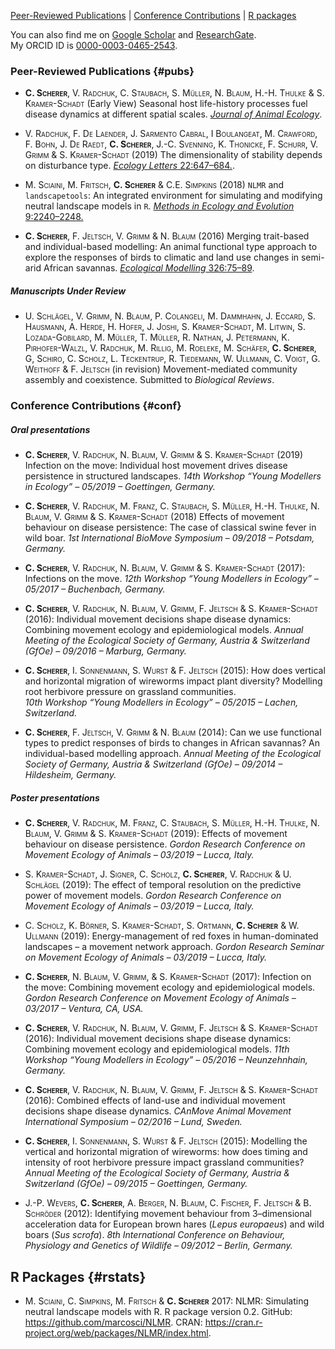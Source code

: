 [Peer-Reviewed Publications](#pubs)  |  [Conference Contributions](#conf)  |  [R packages](#rstats)

You can also find me on [Google Scholar](https://scholar.google.com/citations?user=6o61j_IAAAAJ&hl=en&oi=sra) and [ResearchGate](https://www.researchgate.net/profile/Cedric_Scherer/contributions).  
My ORCID ID is [0000-0003-0465-2543](https://orcid.org/0000-0003-0465-2543).

### Peer-Reviewed Publications {#pubs}

- <span style="font-variant:small-caps;">**C. Scherer**, V. Radchuk, C. Staubach, S. Müller, N. Blaum, H.-H. Thulke & S. Kramer-Schadt</span> (Early View) Seasonal host life-history processes fuel disease dynamics at different spatial scales.
[*Journal of Animal Ecology*](https://doi.org/10.1111/1365-2656.13070).

- <span style="font-variant:small-caps;">V. Radchuk, F. De Laender, J. Sarmento Cabral, I Boulangeat, M. Crawford, F. Bohn, J. De Raedt, **C. Scherer**, J.-C. Svenning, K. Thonicke, F. Schurr, V. Grimm & S. Kramer-Schadt (2019)</span> The dimensionality of stability depends on disturbance type.
[*Ecology Letters* 22:647–684.](https://doi.org/10.1111/ele.13226).

- <span style="font-variant:small-caps;">M. Sciaini, M. Fritsch, **C. Scherer** & C.E. Simpkins (2018)</span> `NLMR` and `landscapetools`: An integrated environment for simulating and modifying neutral landscape models in `R`.
[*Methods in Ecology and Evolution* 9:2240–2248.](https://doi.org/10.1111/2041-210X.13076)

- <span style="font-variant:small-caps;">**C. Scherer**, F. Jeltsch, V. Grimm & N. Blaum (2016)</span> Merging trait-based and individual-based modelling: An animal functional type approach to explore the responses of birds to climatic and land use changes in semi-arid African savannas.
[*Ecological Modelling* 326:75–89](https://doi.org/10.1016/j.ecolmodel.2015.07.005).

##### Manuscripts Under Review
- <span style="font-variant:small-caps;">U. Schlägel, V. Grimm, N. Blaum, P. Colangeli, M. Dammhahn, J. Eccard, S. Hausmann, A. Herde, H. Hofer, J. Joshi, S. Kramer-Schadt, M. Litwin, S. Lozada-Gobilard, M. Müller, T. Müller, R. Nathan, J. Petermann, K. Pirhofer-Walzl, V. Radchuk, M. Rillig, M. Roeleke, M. Schäfer, **C. Scherer**, G, Schiro, C. Scholz, L. Teckentrup, R. Tiedemann, W. Ullmann, C. Voigt, G. Weithoff & F. Jeltsch</span> (in revision) Movement-mediated community assembly and coexistence. Submitted to *Biological Reviews*.


### Conference Contributions {#conf}

##### Oral presentations
- <span style="font-variant:small-caps;">**C. Scherer**, V. Radchuk, N. Blaum, V. Grimm & S. Kramer-Schadt (2019)</span> Infection on the move: Individual host movement drives disease persistence in structured landscapes.
*14th Workshop “Young Modellers in Ecology” – 05/2019 – Goettingen, Germany.*  

- <span style="font-variant:small-caps;">**C. Scherer**, V. Radchuk, M. Franz, C. Staubach, S. Müller, H.-H. Thulke, N. Blaum, V. Grimm & S. Kramer-Schadt (2018)</span> Effects of movement behaviour on disease persistence: The case of classical swine fever in wild boar.
*1st International BioMove Symposium – 09/2018 – Potsdam, Germany.*

- <span style="font-variant:small-caps;">**C. Scherer**, V. Radchuk, N. Blaum, V. Grimm & S. Kramer-Schadt  (2017)</span>: Infections on the move.
*12th Workshop “Young Modellers in Ecology” – 05/2017 – Buchenbach, Germany.*  

- <span style="font-variant:small-caps;">**C. Scherer**, V. Radchuk, N. Blaum, V. Grimm, F. Jeltsch & S. Kramer-Schadt (2016)</span>: Individual movement decisions shape disease dynamics: Combining movement ecology and epidemiological models.
*Annual Meeting of the Ecological Society of Germany, Austria & Switzerland (GfOe) – 09/2016 – Marburg, Germany.*  

- <span style="font-variant:small-caps;">**C. Scherer**, I. Sonnenmann, S. Wurst & F. Jeltsch (2015)</span>: How does vertical and horizontal migration of wireworms impact plant diversity? Modelling root herbivore pressure on grassland communities.  
*10th Workshop “Young Modellers in Ecology” – 05/2015 – Lachen, Switzerland.*  

- <span style="font-variant:small-caps;">**C. Scherer**, F. Jeltsch, V. Grimm & N. Blaum (2014)</span>: Can we use functional types to predict responses of birds to changes in African savannas? An individual-based modelling approach.
*Annual Meeting of the Ecological Society of Germany, Austria & Switzerland (GfOe) – 09/2014 – Hildesheim, Germany.*

##### Poster presentations
- <span style="font-variant:small-caps;">**C. Scherer**, V. Radchuk, M. Franz, C. Staubach, S. Müller, H.-H. Thulke, N. Blaum, V. Grimm & S. Kramer-Schadt (2019)</span>: Effects of movement behaviour on disease persistence.
*Gordon Research Conference on Movement Ecology of Animals – 03/2019 – Lucca, Italy.*  

- <span style="font-variant:small-caps;">S. Kramer-Schadt, J. Signer, C. Scholz, **C. Scherer**, V. Radchuk & U. Schlägel (2019)</span>: The effect of temporal resolution on the predictive power of movement models.
*Gordon Research Conference on Movement Ecology of Animals – 03/2019 – Lucca, Italy.*  

- <span style="font-variant:small-caps;">C. Scholz, K. Börner, S. Kramer-Schadt, S. Ortmann, **C. Scherer** & W. Ullmann (2019)</span>: Energy-management of red foxes in human-dominated landscapes – a movement network approach.
*Gordon Research Seminar on Movement Ecology of Animals – 03/2019 – Lucca, Italy.*  

- <span style="font-variant:small-caps;">**C. Scherer**, N. Blaum, V. Grimm, & S. Kramer-Schadt (2017)</span>: Infection on the move: Combining movement ecology and epidemiological models.
*Gordon Research Conference on Movement Ecology of Animals – 03/2017 – Ventura, CA, USA.*  

- <span style="font-variant:small-caps;">**C. Scherer**, V. Radchuk, N. Blaum, V. Grimm, F. Jeltsch & S. Kramer-Schadt (2016)</span>: Individual movement decisions shape disease dynamics: Combining movement ecology and epidemiological models.
*11th Workshop “Young Modellers in Ecology” – 05/2016 – Neunzehnhain, Germany.*  

- <span style="font-variant:small-caps;">**C. Scherer**, V. Radchuk, N. Blaum, V. Grimm, F. Jeltsch & S. Kramer-Schadt (2016)</span>: Combined effects of land-use and individual movement decisions shape disease dynamics.
*CAnMove Animal Movement International Symposium – 02/2016 – Lund, Sweden.*  

- <span style="font-variant:small-caps;">**C. Scherer**, I. Sonnenmann, S. Wurst & F. Jeltsch (2015)</span>: Modelling the vertical and horizontal migration of wireworms: how does timing and intensity of root herbivore pressure impact grassland communities?
*Annual Meeting of the Ecological Society of Germany, Austria & Switzerland (GfOe) – 09/2015 – Goettingen, Germany.*  

- <span style="font-variant:small-caps;">J.-P. Wevers, **C. Scherer**, A. Berger, N. Blaum, C. Fischer, F. Jeltsch & B. Schröder (2012)</span>: Identifying movement behaviour from 3–dimensional acceleration data for European brown hares (*Lepus europaeus*) and wild boars (*Sus scrofa*).
*8th International Conference on Behaviour, Physiology and Genetics of Wildlife – 09/2012 – Berlin, Germany.*


## R Packages {#rstats}

- <span style="font-variant:small-caps;">M. Sciaini, C. Simpkins, M. Fritsch & **C. Scherer**</span> 2017: NLMR: Simulating neutral landscape models with R. R package version 0.2. GitHub: https://github.com/marcosci/NLMR. CRAN: https://cran.r-project.org/web/packages/NLMR/index.html.
